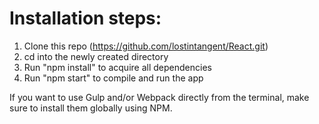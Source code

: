 # Installation steps:
1. Clone this repo (https://github.com/lostintangent/React.git)
2. cd into the newly created directory
3. Run "npm install" to acquire all dependencies
4. Run "npm start" to compile and run the app

If you want to use Gulp and/or Webpack directly from the terminal, make sure to install them globally using NPM.